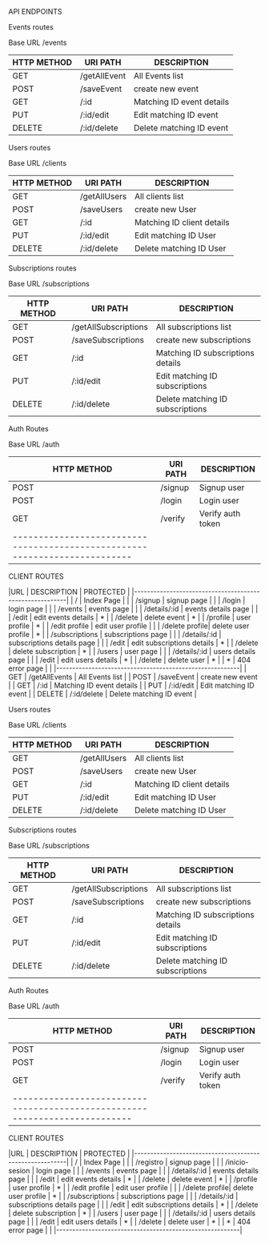 API ENDPOINTS

Events routes

Base URL /events

| HTTP METHOD| URI PATH                 | DESCRIPTION                       |
|----------- |--------------------------|-----------------------------------|
| GET        | /getAllEvent            | All Events list                   |
| POST       | /saveEvent               | create new event                  |
| GET        | /:id                     | Matching ID event details         |
| PUT        | /:id/edit                | Edit matching ID event            |
| DELETE     | /:id/delete              | Delete matching ID event          |

Users routes

Base URL /clients

| HTTP METHOD| URI PATH                 | DESCRIPTION                       |
|----------- |--------------------------|-----------------------------------|
| GET        | /getAllUsers            |   All clients list                 |
| POST       | /saveUsers              |   create new User                  |
| GET        | /:id                     | Matching ID client details        |
| PUT        | /:id/edit                | Edit matching ID User             |
| DELETE     | /:id/delete              | Delete matching ID User           |

        
Subscriptions routes

Base URL /subscriptions

| HTTP METHOD| URI PATH                 | DESCRIPTION                       |
|----------- |--------------------------|-----------------------------------|
| GET        | /getAllSubscriptions     |   All subscriptions list          |
| POST       | /saveSubscriptions       |    create new subscriptions       |
| GET        | /:id                     | Matching ID subscriptions details |
| PUT        | /:id/edit                | Edit matching ID subscriptions    |
| DELETE     | /:id/delete              | Delete matching ID subscriptions  |

Auth Routes

Base URL /auth

| HTTP METHOD| URI PATH                 | DESCRIPTION                       |
|----------- |--------------------------|-----------------------------------|
| POST       | /signup                  | Signup user                       |
| POST       | /login                   | Login user                        |
| GET        | /verify                  | Verify auth token                 |
|---------------------------------------------------------------------------|



 CLIENT ROUTES

|URL             | DESCRIPTION                | PROTECTED |
|---------------------------------------------------------|
| /              | Index Page                 |           |
| /signup        | signup page                |           |
| /login         | login page                 |           |
| /events        | events page                |           |
| /details/:id   | events details page        |           |
| /edit          | edit events details        | *         |
| /delete        | delete event               | *         |
| /profile       | user profile               | *         |
| /edit profile  | edit user profile          |           |
| /delete profile| delete user profile        | *         |
| /subscriptions | subscriptions page         |           |
| /details/:id   | subscriptions details page |           |
| /edit          | edit subscriptions details | *         |
| /delete        | delete subscription        | *         |
| /users         | user page                  |           |
| /details/:id   | users details page         |           |
| /edit          | edit users details         | *         |
| /delete        | delete user                | *         |
| *              | 404 error page             |           |
|---------------------------------------------------------|
| GET        | /getAllEvents            | All Events list                   |
| POST       | /saveEvent               | create new event                  |
| GET        | /:id                     | Matching ID event details         |
| PUT        | /:id/edit                | Edit matching ID event            |
| DELETE     | /:id/delete              | Delete matching ID event          |

Users routes

Base URL /clients

| HTTP METHOD| URI PATH                 | DESCRIPTION                       |
|----------- |--------------------------|-----------------------------------|
| GET        | /getAllUsers            |   All clients list                 |
| POST       | /saveUsers              |   create new User                  |
| GET        | /:id                     | Matching ID client details        |
| PUT        | /:id/edit                | Edit matching ID User             |
| DELETE     | /:id/delete              | Delete matching ID User           |

        
Subscriptions routes

Base URL /subscriptions

| HTTP METHOD| URI PATH                 | DESCRIPTION                       |
|----------- |--------------------------|-----------------------------------|
| GET        | /getAllSubscriptions     |   All subscriptions list          |
| POST       | /saveSubscriptions       |    create new subscriptions       |
| GET        | /:id                     | Matching ID subscriptions details |
| PUT        | /:id/edit                | Edit matching ID subscriptions    |
| DELETE     | /:id/delete              | Delete matching ID subscriptions  |

Auth Routes

Base URL /auth

| HTTP METHOD| URI PATH                 | DESCRIPTION                       |
|----------- |--------------------------|-----------------------------------|
| POST       | /signup                  | Signup user                       |
| POST       | /login                   | Login user                        |
| GET        | /verify                  | Verify auth token                 |
|---------------------------------------------------------------------------|



 CLIENT ROUTES

|URL             | DESCRIPTION                | PROTECTED |
|---------------------------------------------------------|
| /              | Index Page                 |           |
| /registro      | signup page                |           |
| /inicio-sesion | login page                 |           |
| /events        | events page                |           |
| /details/:id   | events details page        |           |
| /edit          | edit events details        | *         |
| /delete        | delete event               | *         |
| /profile       | user profile               | *         |
| /edit profile  | edit user profile          |           |
| /delete profile| delete user profile        | *         |
| /subscriptions | subscriptions page         |           |
| /details/:id   | subscriptions details page |           |
| /edit          | edit subscriptions details | *         |
| /delete        | delete subscription        | *         |
| /users         | user page                  |           |
| /details/:id   | users details page         |           |
| /edit          | edit users details         | *         |
| /delete        | delete user                | *         |
| *              | 404 error page             |           |
|---------------------------------------------------------|
